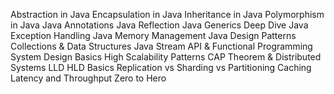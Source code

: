 Abstraction in Java
Encapsulation in Java
Inheritance in Java
Polymorphism in Java
Java Annotations
Java Reflection
Java Generics Deep Dive
Java Exception Handling
Java Memory Management
Java Design Patterns
Collections & Data Structures
Java Stream API & Functional Programming
System Design Basics
High Scalability Patterns
CAP Theorem & Distributed Systems
LLD HLD Basics
Replication vs Sharding vs Partitioning
Caching
Latency and Throughput Zero to Hero